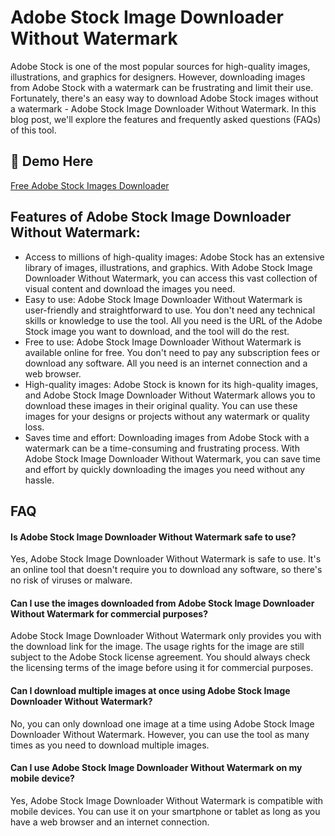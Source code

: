 # Adobe Stock Image Downloader Without Watermark
Adobe Stock is one of the most popular sources for high-quality images, illustrations, and graphics for designers. However, downloading images from Adobe Stock with a watermark can be frustrating and limit their use. Fortunately, there's an easy way to download Adobe Stock images without a watermark - Adobe Stock Image Downloader Without Watermark. In this blog post, we'll explore the features and frequently asked questions (FAQs) of this tool.


## 🔗 Demo Here
[Free Adobe Stock Images Downloader](https://imgpanda.com/adobe-stock-image-downloader-without-watermark-free/)



## Features of Adobe Stock Image Downloader Without Watermark:

- Access to millions of high-quality images: Adobe Stock has an extensive library of images, illustrations, and graphics. With Adobe Stock Image Downloader Without Watermark, you can access this vast collection of visual content and download the images you need.
- Easy to use: Adobe Stock Image Downloader Without Watermark is user-friendly and straightforward to use. You don't need any technical skills or knowledge to use the tool. All you need is the URL of the Adobe Stock image you want to download, and the tool will do the rest.
- Free to use: Adobe Stock Image Downloader Without Watermark is available online for free. You don't need to pay any subscription fees or download any software. All you need is an internet connection and a web browser.
- High-quality images: Adobe Stock is known for its high-quality images, and Adobe Stock Image Downloader Without Watermark allows you to download these images in their original quality. You can use these images for your designs or projects without any watermark or quality loss.
- Saves time and effort: Downloading images from Adobe Stock with a watermark can be a time-consuming and frustrating process. With Adobe Stock Image Downloader Without Watermark, you can save time and effort by quickly downloading the images you need without any hassle.




## FAQ

#### Is Adobe Stock Image Downloader Without Watermark safe to use?

Yes, Adobe Stock Image Downloader Without Watermark is safe to use. It's an online tool that doesn't require you to download any software, so there's no risk of viruses or malware.

#### Can I use the images downloaded from Adobe Stock Image Downloader Without Watermark for commercial purposes?

Adobe Stock Image Downloader Without Watermark only provides you with the download link for the image. The usage rights for the image are still subject to the Adobe Stock license agreement. You should always check the licensing terms of the image before using it for commercial purposes.

#### Can I download multiple images at once using Adobe Stock Image Downloader Without Watermark?

No, you can only download one image at a time using Adobe Stock Image Downloader Without Watermark. However, you can use the tool as many times as you need to download multiple images.

#### Can I use Adobe Stock Image Downloader Without Watermark on my mobile device?

Yes, Adobe Stock Image Downloader Without Watermark is compatible with mobile devices. You can use it on your smartphone or tablet as long as you have a web browser and an internet connection.

